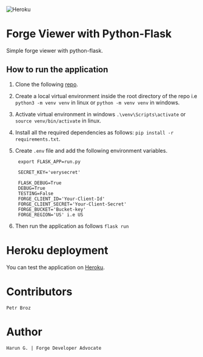 ![Heroku](https://pyheroku-badge.herokuapp.com/?app=forge-python-flask&style=<STYLE>)

# Forge Viewer with Python-Flask

Simple forge viewer with python-flask.

## How to run the application

1. Clone the following [repo](https://github.com/Arrotech/forge-Viewer-Python-Sample.git).
2. Create a local virtual environment inside the root directory of the repo i.e `python3 -m venv venv` in linux or `python -m venv venv` in windows.
3. Activate virtual environment in windows `.\venv\Scripts\activate` or `source venv/bin/activate` in linux.
4. Install all the required dependencies as follows: `pip install -r requirements.txt`.
5. Create `.env` file and add the following environment variables.

        export FLASK_APP=run.py

        SECRET_KEY='verysecret'

        FLASK_DEBUG=True
        DEBUG=True
        TESTING=False
        FORGE_CLIENT_ID='Your-Client-Id'
        FORGE_CLIENT_SECRET='Your-Client-Secret'
        FORGE_BUCKET='Bucket-key'
        FORGE_REGION='US' i.e US

6. Then run the application as follows `flask run`

# Heroku deployment

You can test the application on [Heroku](https://forge-python-flask.herokuapp.com/).

# Contributors

    Petr Broz

# Author

    Harun G. | Forge Developer Advocate

